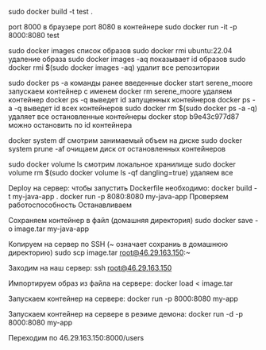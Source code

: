 sudo docker build -t test .

port 8000 в браузере port 8080 в контейнере
sudo docker run -it -p 8000:8080 test


sudo docker images  список образов
sudo docker rmi ubuntu:22.04  удаление образа
sudo docker images -aq  показывает id образов
sudo docker rmi $(sudo docker images -aq)  удалит все репозитории

sudo docker ps -a  команды ранее введенные
docker start serene_moore  запускаем контейнер с именем
docker rm serene_moore  удаляем контейнер
docker ps -q  выведет id запущенных контейнеров
docker ps -a -q  выведет id всех контейнеров
sudo docker rm $(sudo docker ps -a -q) удаляет все остановленные контейнеры
docker stop b9e43c977d87  можно остановить по id контейнера

docker system df  смотрим занимаемый объем на диске
sudo docker system prune -af  очищаем диск от остановленных контейнеров 

sudo docker volume ls  смотрим локальное хранилище
sudo docker volume rm $(sudo docker volume ls -qf dangling=true)  удаляем все


Deploy на сервер:
чтобы запустить Dockerfile необходимо:
    docker build -t my-java-app .
    docker run -p 8080:8080 my-java-app
Проверяем работоспособность
Останавливаем

Сохраняем контейнер в файл (домашняя директория)
sudo docker save -o image.tar my-java-app

Копируем на сервер по SSH (~ означает сохраниь в домашнюю директорию)
sudo scp image.tar root@46.29.163.150:~

Заходим на наш сервер:
ssh root@46.29.163.150

Импортируем образ из файла на сервере:
docker load < image.tar

Запускаем контейнер на сервере:
docker run -p 8000:8080 my-app

Запускаем контейнер на сервере в реэиме демона:
docker run -d -p 8000:8080 my-app

Переходим по 46.29.163.150:8000/users
